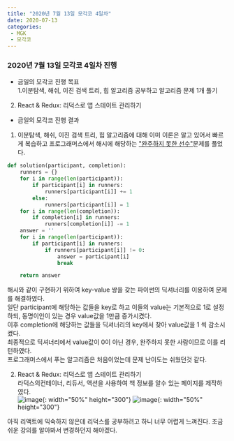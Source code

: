 ```yaml
---
title: "2020년 7월 13일 모각코 4일차"
date: 2020-07-13
categories: 
 - MGK
 - 모각코
--- 
```


### 2020년 7월 13일 모각코 4일차 진행  
+ 금일의 모각코 진행 목표  
 1.이분탐색, 해쉬, 이진 검색 트리, 힙 알고리즘 공부하고 알고리즘 문제 1개 풀기  
 2. React & Redux: 리덕스로 앱 스테이트 관리하기
 
   
+ 금일의 모각코 진행 결과  
 1. 이분탐색, 해쉬, 이진 검색 트리, 힙 알고리즘에 대해 이미 이론은 알고 있어서 빠르게 복습하고 프로그래머스에서 해시에 해당하는 ["완주하지 못한 선수"](https://programmers.co.kr/learn/courses/30/lessons/42576?language=python3)문제를 풀었다.  
```python
def solution(participant, completion):
    runners = {}
    for i in range(len(participant)):
        if participant[i] in runners:
            runners[participant[i]] += 1
        else:
            runners[participant[i]] = 1
    for i in range(len(completion)):
        if completion[i] in runners:
            runners[completion[i]] -= 1
    answer = ''
    for i in range(len(participant)):
        if participant[i] in runners:
            if runners[participant[i]] != 0:
                answer = participant[i]
                break

    return answer
```  
해시와 같이 구현하기 위하여 key-value 쌍을 갖는 파이썬의 딕셔너리를 이용하여 문제를 해결하였다.  
일단 participant에 해당하는 값들을 key로 하고 이들의 value는 기본적으로 1로 설정하되, 동명이인이 있는 경우 value값을 1만큼 증가시켰다.  
이후 completion에 해당하는 값들을 딕셔너리의 key에서 찾아 value값을 1 씩 감소시켰다.  
최종적으로 딕셔너리에서 value값이 0이 아닌 경우, 완주하지 못한 사람이므로 이를 리턴하였다.  
프로그래머스에서 푸는 알고리즘은 처음이었는데 문제 난이도는 쉬웠던것 같다. 
   
 2. React & Redux: 리덕스로 앱 스테이트 관리하기  
 라덕스의컨테이너, 리듀서, 액션을 사용하여 책 정보를 알수 있는 페이지를 제작하였다.  
 ![image](https://user-images.githubusercontent.com/28749734/87317434-f1f3ae80-c561-11ea-97dd-b0c599dfddde.png){: width="50%" height="300"}
 ![image](https://user-images.githubusercontent.com/28749734/87317453-fcae4380-c561-11ea-9284-6d1f9965e617.png){: width="50%" height="300"}

 아직 리액트에 익숙하지 않은데 리덕스를 공부하려고 하니 너무 어렵게 느껴진다. 조금 쉬운 강의를 알아봐서 변경하던지 해야겠다.  
 
 
